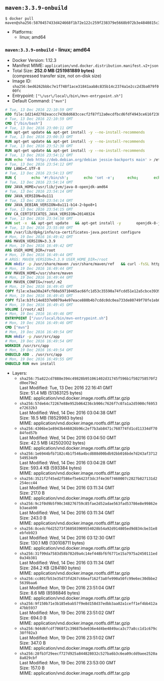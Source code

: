 ## `maven:3.3.9-onbuild`

```console
$ docker pull maven@sha256:5870457433d424668f1b72e122c259f238379e5668b972b3e4840815c34fdd2a
```

-	Platforms:
	-	linux; amd64

### `maven:3.3.9-onbuild` - linux; amd64

-	Docker Version: 1.12.3
-	Manifest MIME: `application/vnd.docker.distribution.manifest.v2+json`
-	Total Size: **252.0 MB (251981889 bytes)**  
	(compressed transfer size, not on-disk size)
-	Image ID: `sha256:bed6262bbbc7e1f748f1ace31841aab8c835b14c2374a1e2cc2d3ba079f000fc`
-	Entrypoint: `["\/usr\/local\/bin\/mvn-entrypoint.sh"]`
-	Default Command: `["mvn"]`

```dockerfile
# Tue, 13 Dec 2016 22:10:59 GMT
ADD file:1d214d2782eaccc743b8d683ccecf2f87f12a0ecdfbcd6fdf4943ce616f23870 in / 
# Tue, 13 Dec 2016 22:10:59 GMT
CMD ["/bin/bash"]
# Tue, 13 Dec 2016 23:00:11 GMT
RUN apt-get update && apt-get install -y --no-install-recommends 		ca-certificates 		curl 		wget 	&& rm -rf /var/lib/apt/lists/*
# Tue, 13 Dec 2016 23:00:33 GMT
RUN apt-get update && apt-get install -y --no-install-recommends 		bzr 		git 		mercurial 		openssh-client 		subversion 				procps 	&& rm -rf /var/lib/apt/lists/*
# Tue, 13 Dec 2016 23:52:38 GMT
RUN apt-get update && apt-get install -y --no-install-recommends 		bzip2 		unzip 		xz-utils 	&& rm -rf /var/lib/apt/lists/*
# Tue, 13 Dec 2016 23:54:12 GMT
RUN echo 'deb http://deb.debian.org/debian jessie-backports main' > /etc/apt/sources.list.d/jessie-backports.list
# Tue, 13 Dec 2016 23:54:12 GMT
ENV LANG=C.UTF-8
# Tue, 13 Dec 2016 23:54:13 GMT
RUN { 		echo '#!/bin/sh'; 		echo 'set -e'; 		echo; 		echo 'dirname "$(dirname "$(readlink -f "$(which javac || which java)")")"'; 	} > /usr/local/bin/docker-java-home 	&& chmod +x /usr/local/bin/docker-java-home
# Tue, 13 Dec 2016 23:54:14 GMT
ENV JAVA_HOME=/usr/lib/jvm/java-8-openjdk-amd64
# Tue, 13 Dec 2016 23:54:14 GMT
ENV JAVA_VERSION=8u111
# Tue, 13 Dec 2016 23:54:14 GMT
ENV JAVA_DEBIAN_VERSION=8u111-b14-2~bpo8+1
# Tue, 13 Dec 2016 23:54:15 GMT
ENV CA_CERTIFICATES_JAVA_VERSION=20140324
# Tue, 13 Dec 2016 23:54:58 GMT
RUN set -x 	&& apt-get update 	&& apt-get install -y 		openjdk-8-jdk="$JAVA_DEBIAN_VERSION" 		ca-certificates-java="$CA_CERTIFICATES_JAVA_VERSION" 	&& rm -rf /var/lib/apt/lists/* 	&& [ "$JAVA_HOME" = "$(docker-java-home)" ]
# Tue, 13 Dec 2016 23:55:00 GMT
RUN /var/lib/dpkg/info/ca-certificates-java.postinst configure
# Mon, 19 Dec 2016 16:49:42 GMT
ARG MAVEN_VERSION=3.3.9
# Mon, 19 Dec 2016 16:49:42 GMT
ARG USER_HOME_DIR=/root
# Mon, 19 Dec 2016 16:49:44 GMT
# ARGS: MAVEN_VERSION=3.3.9 USER_HOME_DIR=/root
RUN mkdir -p /usr/share/maven /usr/share/maven/ref   && curl -fsSL http://apache.osuosl.org/maven/maven-3/$MAVEN_VERSION/binaries/apache-maven-$MAVEN_VERSION-bin.tar.gz     | tar -xzC /usr/share/maven --strip-components=1   && ln -s /usr/share/maven/bin/mvn /usr/bin/mvn
# Mon, 19 Dec 2016 16:49:44 GMT
ENV MAVEN_HOME=/usr/share/maven
# Mon, 19 Dec 2016 16:49:44 GMT
ENV MAVEN_CONFIG=/root/.m2
# Mon, 19 Dec 2016 16:49:45 GMT
COPY file:e3aa30a24fcf60a59710465ac66fc1d53c35590a74fcdd51e12a5cbce393904b in /usr/local/bin/mvn-entrypoint.sh 
# Mon, 19 Dec 2016 16:49:45 GMT
COPY file:b3fc14e8337e0079a4e97eace880b4b7cddc0dc0ea733de80749f78fe1eb089a in /usr/share/maven/ref/ 
# Mon, 19 Dec 2016 16:49:45 GMT
VOLUME [/root/.m2]
# Mon, 19 Dec 2016 16:49:46 GMT
ENTRYPOINT ["/usr/local/bin/mvn-entrypoint.sh"]
# Mon, 19 Dec 2016 16:49:46 GMT
CMD ["mvn"]
# Mon, 19 Dec 2016 16:49:54 GMT
RUN mkdir -p /usr/src/app
# Mon, 19 Dec 2016 16:49:54 GMT
WORKDIR /usr/src/app
# Mon, 19 Dec 2016 16:49:54 GMT
ONBUILD ADD . /usr/src/app
# Mon, 19 Dec 2016 16:49:55 GMT
ONBUILD RUN mvn install
```

-	Layers:
	-	`sha256:75a822cd7888e394c49828b951061402d31745f596b1f502758570f2d0ee79e2`  
		Last Modified: Tue, 13 Dec 2016 22:16:41 GMT  
		Size: 51.4 MB (51363125 bytes)  
		MIME: application/vnd.docker.image.rootfs.diff.tar.gzip
	-	`sha256:57de64c72267e88e952b064236cb906c7626f7c07a1a2d5900cf6953e72632b3`  
		Last Modified: Wed, 14 Dec 2016 03:04:38 GMT  
		Size: 18.5 MB (18529983 bytes)  
		MIME: application/vnd.docker.image.rootfs.diff.tar.gzip
	-	`sha256:4306be1e8943b446026b96c2ef7b3ab8471c760774fd1cd11334df7084fed57b`  
		Last Modified: Wed, 14 Dec 2016 03:04:50 GMT  
		Size: 42.5 MB (42502002 bytes)  
		MIME: application/vnd.docker.image.rootfs.diff.tar.gzip
	-	`sha256:1e6944bfb7182c4b1f546a4bcd888d00bdb92bb016bde7d243af3712549534d9`  
		Last Modified: Wed, 14 Dec 2016 03:04:28 GMT  
		Size: 593.4 KB (593384 bytes)  
		MIME: application/vnd.docker.image.rootfs.diff.tar.gzip
	-	`sha256:3521f2f45ed2f586ef5e6423f3dc3f4e36f7460007c2827b827131d2254ecc44`  
		Last Modified: Wed, 14 Dec 2016 03:11:34 GMT  
		Size: 217.0 B  
		MIME: application/vnd.docker.image.rootfs.diff.tar.gzip
	-	`sha256:9c2f0d9b5f90c348276759c85fae2d52adae563fad53786e8e99862eb3aeab90`  
		Last Modified: Wed, 14 Dec 2016 03:11:34 GMT  
		Size: 243.0 B  
		MIME: application/vnd.docker.image.rootfs.diff.tar.gzip
	-	`sha256:8cedcf6d25273f360503909554028b54a92d914805ed9d834cbe31e8ebfeb923`  
		Last Modified: Wed, 14 Dec 2016 03:12:30 GMT  
		Size: 130.1 MB (130108711 bytes)  
		MIME: application/vnd.docker.image.rootfs.diff.tar.gzip
	-	`sha256:31f99da7583d58b782d9a4c14ef448bf6f6771e15a7975a2450111ed0a34b381`  
		Last Modified: Wed, 14 Dec 2016 03:11:34 GMT  
		Size: 284.2 KB (284180 bytes)  
		MIME: application/vnd.docker.image.rootfs.diff.tar.gzip
	-	`sha256:cc801fb53e35d73fd267c66eaf162f3a8fe990a50fc99e6ec30dbbe25639baa6`  
		Last Modified: Mon, 19 Dec 2016 23:51:04 GMT  
		Size: 8.6 MB (8598846 bytes)  
		MIME: application/vnd.docker.image.rootfs.diff.tar.gzip
	-	`sha256:9f150b71e3b185ebab57f9e8d158d37edbb3aa02a1ceff1ef4bb412a47bb5937`  
		Last Modified: Mon, 19 Dec 2016 23:51:02 GMT  
		Size: 694.0 B  
		MIME: application/vnd.docker.image.rootfs.diff.tar.gzip
	-	`sha256:9d4d6fcdf7068f2c39687bde036e4d4be4849aca3c77a8cc1d1c679c38ff02a3`  
		Last Modified: Mon, 19 Dec 2016 23:51:02 GMT  
		Size: 347.0 B  
		MIME: application/vnd.docker.image.rootfs.diff.tar.gzip
	-	`sha256:28fb3f29eecf727d925a844828032c527ba6b3c6ea09cdd9aee2520a8a029cbf`  
		Last Modified: Mon, 19 Dec 2016 23:53:00 GMT  
		Size: 157.0 B  
		MIME: application/vnd.docker.image.rootfs.diff.tar.gzip
